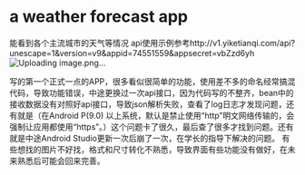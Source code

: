 # a weather forecast app
能看到各个主流城市的天气等情况
api使用示例参考http://v1.yiketianqi.com/api?unescape=1&version=v9&appid=74551559&appsecret=vbZzd6yh
![Uploading image.png…]()

 写的第一个正式一点的APP，很多看似很简单的功能，使用差不多的命名经常搞混代码，导致功能错误，中途更换过一次api接口，因为代码写的不整齐，bean中的接收数据没有对照好api接口，导致json解析失败，查看了log日志才发现问题，还有就是（在Android P(9.0) 以上系统，默认是禁止使用“http”明文网络传输的，会强制让应用都使用“https”。）这个问题卡了很久，最后查了很多才找到问题。还有就是中途Android Studio更新一次后崩了一次，在学长的指导下解决的问题。
有些想找的图片不好找，格式和尺寸转化不熟悉，导致界面有些功能没有做好，在未来熟悉后可能会回来完善。
